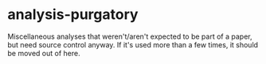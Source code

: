 # analysis-purgatory
Miscellaneous analyses that weren't/aren't expected to be part of a paper, but need source control anyway. If it's used more than a few times, it should be moved out of here.
